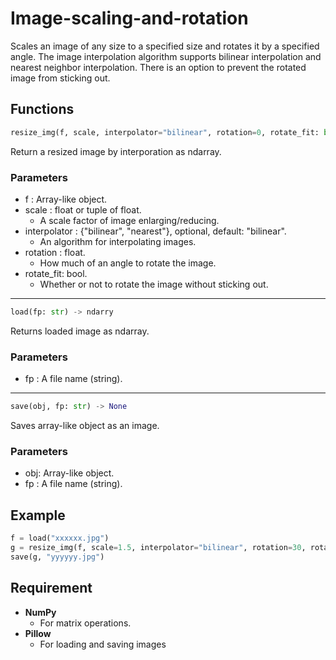 # Image-scaling-and-rotation
Scales an image of any size to a specified size and rotates it by a specified angle. The image interpolation algorithm supports bilinear interpolation and nearest neighbor interpolation. There is an option to prevent the rotated image from sticking out.

## Functions
```py
resize_img(f, scale, interpolator="bilinear", rotation=0, rotate_fit: bool = True) -> ndarray
```
Return a resized image by interporation as ndarray.

### Parameters
  - f : Array-like object.
  - scale : float or tuple of float.
      - A scale factor of image enlarging/reducing.
  - interpolator : {"bilinear", "nearest"}, optional, default: "bilinear".
      - An algorithm for interpolating images.
  - rotation : float.
      - How much of an angle to rotate the image.
  - rotate_fit: bool.
      - Whether or not to rotate the image without sticking out.
    
---

```py
load(fp: str) -> ndarry
```
Returns loaded image as ndarray.

### Parameters
  - fp : A file name (string).

---

```py
save(obj, fp: str) -> None
```
Saves array-like object as an image.

### Parameters
  - obj: Array-like object.
  - fp : A file name (string).

## Example
```py
f = load("xxxxxx.jpg")
g = resize_img(f, scale=1.5, interpolator="bilinear", rotation=30, rotate_fit=False)
save(g, "yyyyyy.jpg")
```

## Requirement
  - **NumPy**  
    - For matrix operations.
  - **Pillow**
    - For loading and saving images
